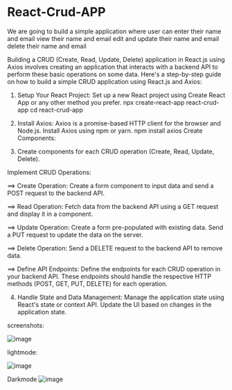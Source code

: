 # React-Crud-APP
We are going to build a simple application where user can  enter their name and email view their name and email edit and update their name and email delete their name and email

Building a CRUD (Create, Read, Update, Delete) application in React.js using Axios involves creating an application that interacts with a backend API to perform these basic operations on some data. Here's a step-by-step guide on how to build a simple CRUD application using React.js and Axios:

1. Setup Your React Project:
Set up a new React project using Create React App or any other method you prefer.
npx create-react-app react-crud-app
cd react-crud-app

2. Install Axios:
Axios is a promise-based HTTP client for the browser and Node.js. Install Axios using npm or yarn.
npm install axios
Create Components:

3. Create components for each CRUD operation (Create, Read, Update, Delete).

Implement CRUD Operations:

==> Create Operation:
Create a form component to input data and send a POST request to the backend API.

==> Read Operation:
Fetch data from the backend API using a GET request and display it in a component.

==> Update Operation:
Create a form pre-populated with existing data. Send a PUT request to update the data on the server.

==> Delete Operation:
Send a DELETE request to the backend API to remove data.

==> Define API Endpoints:
Define the endpoints for each CRUD operation in your backend API. These endpoints should handle the respective HTTP methods (POST, GET, PUT, DELETE) for each operation.

4. Handle State and Data Management:
Manage the application state using React's state or context API. Update the UI based on changes in the application state.

screenshots:

![image](https://github.com/parikhpreksha/React-Crud-APP/assets/88531258/e60c0574-5ee2-4084-99db-6a03df911e99)

lightmode:

![image](https://github.com/parikhpreksha/React-Crud-APP/assets/88531258/75f1486e-7da3-4d9a-aa9c-c543cf5c70ce)


Darkmode
![image](https://github.com/parikhpreksha/React-Crud-APP/assets/88531258/df13ff3a-8de1-495b-8d03-408d67c81526)

